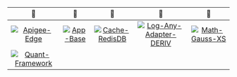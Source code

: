 | :camel: | :camel: | :camel: | :camel: | :camel: |
|  :---:  |  :---:  |  :---:  |  :---:  |  :---:  |
| [![Apigee-Edge](https://github.com/thibault-deriv/dashboard-binary-ci/workflows/Apigee-Edge/badge.svg)](https://github.com/thibault-deriv/dashboard-binary-ci/actions?query=workflow%3AApigee-Edge) | [![App-Base](https://github.com/thibault-deriv/dashboard-binary-ci/workflows/App-Base/badge.svg)](https://github.com/thibault-deriv/dashboard-binary-ci/actions?query=workflow%3AApp-Base) | [![Cache-RedisDB](https://github.com/thibault-deriv/dashboard-binary-ci/workflows/Cache-RedisDB/badge.svg)](https://github.com/thibault-deriv/dashboard-binary-ci/actions?query=workflow%3ACache-RedisDB) | [![Log-Any-Adapter-DERIV](https://github.com/thibault-deriv/dashboard-binary-ci/workflows/Log-Any-Adapter-DERIV/badge.svg)](https://github.com/thibault-deriv/dashboard-binary-ci/actions?query=workflow%3ALog-Any-Adapter-DERIV) | [![Math-Gauss-XS](https://github.com/thibault-deriv/dashboard-binary-ci/workflows/Math-Gauss-XS/badge.svg)](https://github.com/thibault-deriv/dashboard-binary-ci/actions?query=workflow%3AMath-Gauss-XS) |
| [![Quant-Framework](https://github.com/thibault-deriv/dashboard-binary-ci/workflows/Quant-Framework/badge.svg)](https://github.com/thibault-deriv/dashboard-binary-ci/actions?query=workflow%3AQuant-Framework) |

